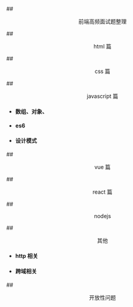 ##<center>前端高频面试题整理</center>

##<center>html 篇</center>

##<center>css 篇</center>

##<center>javascript 篇</center>

- #### 数组、对象、

- #### es6

- #### 设计模式

##<center> vue 篇</center>

##<center> react 篇</center>

##<center> nodejs </center>

##<center> 其他 </center>

- #### http 相关

- #### 跨域相关

##<center> 开放性问题</center>
